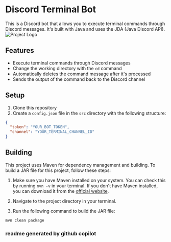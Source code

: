 # Discord Terminal Bot

This is a Discord bot that allows you to execute terminal commands through Discord messages. It's built with Java and uses the JDA (Java Discord API).
![Project Logo](https://i.imgur.com/4JWq1rn.png)
## Features

- Execute terminal commands through Discord messages
- Change the working directory with the `cd` command
- Automatically deletes the command message after it's processed
- Sends the output of the command back to the Discord channel

## Setup

1. Clone this repository
2. Create a `config.json` file in the `src` directory with the following structure:

```json
{
  "token": "YOUR_BOT_TOKEN",
  "channel": "YOUR_TERMINAL_CHANNEL_ID"
}
```
## Building

This project uses Maven for dependency management and building. To build a JAR file for this project, follow these steps:

1. Make sure you have Maven installed on your system. You can check this by running `mvn -v` in your terminal. If you don't have Maven installed, you can download it from the [official website](https://maven.apache.org/download.cgi).

2. Navigate to the project directory in your terminal.

3. Run the following command to build the JAR file:

```bash
mvn clean package
```

### readme generated by github copilot